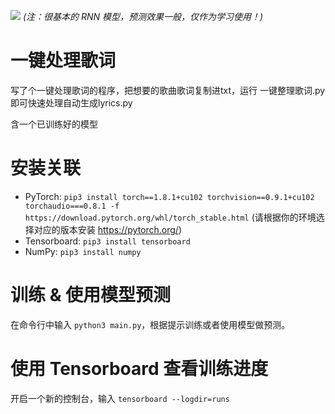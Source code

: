 ![](./img/screenshot.jpg)
_(注：很基本的 RNN 模型，预测效果一般，仅作为学习使用！)_

# 一键处理歌词

写了个一键处理歌词的程序，把想要的歌曲歌词复制进txt，运行 一键整理歌词.py 即可快速处理自动生成lyrics.py

含一个已训练好的模型

# 安装关联

- PyTorch:
  `pip3 install torch==1.8.1+cu102 torchvision==0.9.1+cu102 torchaudio===0.8.1 -f https://download.pytorch.org/whl/torch_stable.html` (请根据你的环境选择对应的版本安装 https://pytorch.org/)
- Tensorboard: `pip3 install tensorboard`
- NumPy: `pip3 install numpy`

# 训练 & 使用模型预测

在命令行中输入 `python3 main.py`，根据提示训练或者使用模型做预测。

# 使用 Tensorboard 查看训练进度

开启一个新的控制台，输入 `tensorboard --logdir=runs`
